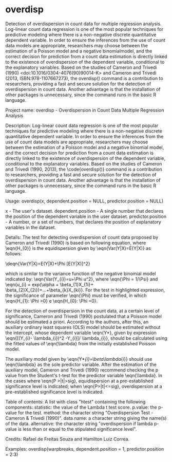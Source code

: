# overdisp
Detection of overdispersion in count data for multiple regression analysis. Log-linear count data regression is one of the most popular techniques for predictive modeling where there is a non-negative discrete quantitative dependent variable. In order to ensure the inferences from the use of count data models are appropriate, researchers may choose between the estimation of a Poisson model and a negative binomialmodel, and the correct decision for prediction from a count data estimation is directly linked to the existence of overdispersion of the dependent variable, conditional to the explanatory variables. Based on the studies of Cameron and Trivedi (1990) &lt;doi:10.1016/0304-4076(90)90014-K> and Cameron and Trivedi (2013, ISBN:978-1107667273), the overdisp() command is a contribution to researchers, providing a fast and secure solution for the detection of overdispersion in count data. Another advantage is that the installation of other packages is unnecessary, since the command runs in the basic R language.

Project name: overdisp - Overdispersion in Count Data Multiple Regression Analysis

Description: Log-linear count data regression is one of the most popular techniques for predictive modeling where there is a non-negative discrete quantitative dependent variable. In order to ensure the inferences from the use of count data models are appropriate, researchers may choose between the estimation of a Poisson model and a negative binomial model, and the correct decision for prediction from a count data estimation is directly linked to the existence of overdispersion of the dependent variable, conditional to the explanatory variables. Based on the studies of Cameron and Trivedi (1990, 2013), the \code{overdisp()} command is a contribution to researchers, providing a fast and secure solution for the detection of overdispersion in count data. Another advantage is that the installation of other packages is unnecessary, since the command runs in the basic R language.

Usage: overdisp(x, dependent.position = NULL, predictor.position = NULL)

x - The user's dataset.
dependent.position - A single number that declares the position of the dependent variable in the user dataset.
predictor.position - A number, or a set of numbers, that declares the position of explanatory variables in the dataset.

Details:
The test for detecting overdispersion of count data proposed by Cameron and Trivedi (1990) is based on following equation, where \eqn{H_{0}}  is the equidispersion given by \eqn{Var(Y|X)=E(Y|X)} as follows:

\deqn{Var(Y|X)=E(Y|X)+\Phi [E(Y|X)]^2}

which is similar to the variance function of the negative binomial model indicated by: \eqn{Var(Y_{i})=u+\Phi u^2}, where \eqn{\Phi = 1/\Psi} and \eqn{u_{i} = exp(\alpha + \beta_{1}X_{1i}+ \beta_{2}X_{2i})+...+\beta_{k}X_{ki}}. For the test in
highlighted expression, the significance of parameter \eqn{\Phi} must be verified, in which \eqn{H_{1}: \Phi >0} e \eqn{H_{0}: \Phi =0}.

For the detection of overdispersion in the count data, at a certain level of significance, Cameron and Trivedi (1990) postulated that a Poisson model should be estimated a priori. According to the authors, after this, an auxiliary ordinary least squares (OLS) model should be estimated without the intercept, whose dependent variable \eqn{Y*}, given by expression \eqn{[(Y_{i}- \lambda_{i})^2 -Y_{i}]/ \lambda_{i}}, should be calculated using the fitted values of \eqn{\lambda} from the initially established Poisson model.

The auxiliary model given by \eqn{Y*_{i}=\beta\lambda_{i}} should use \eqn{\lambda} as the sole predictor variable. After the estimation of the auxiliary model, Cameron and Trivedi (1990) recommend checking the p value from the Student's t-test for the predictor variable \eqn{\lambda}. In the cases where \eqn{P >|t|>sig}, equidispersion at a pre-established significance level is indicated; when \eqn{P>|t|<=sig}, overdispersion at a pre-established significance level is indicated.

Table of contents:
A list with class "htest" containing the following components:
statistic: the value of the Lambda t test score.
p.value: the p-value for the test.
method: the character string "Overdispersion Test - Cameron & Trivedi (1990)".
data.name: a character string giving the name(s) of the data.
alternative: the character string "overdispersion if lambda p-value is less than or equal to the stipulated significance level".

Credits:
Rafael de Freitas Souza and Hamilton Luiz Correa.

Examples:
overdisp(warpbreaks, dependent.position = 1, predictor.position = 2:3)
